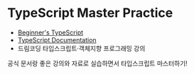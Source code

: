 # TypeScript Master Practice
- [Beginner's TypeScript](https://www.totaltypescript.com/tutorials/beginners-typescript)
- [TypeScript Documentation](https://www.typescriptlang.org/docs/)
- 드림코딩 타입스크립트·객체지향 프로그래밍 강의

공식 문서랑 좋은 강의와 자료로 실습하면서 타입스크립트 마스터하기!